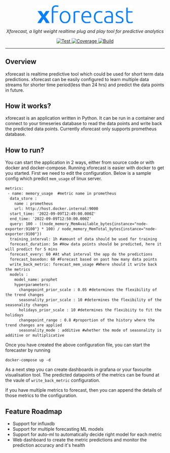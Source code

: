 <p align="center">
  <a href="https://xforecast.readthedocs.io/en/latest/"><img src="./images/xforecast.png" alt="xforecast" width=60%></a>
</p>
<p align="center">
    <em>Xforecast, a light weight realtime plug and play tool for predictive analytics</em>
</p>
<p align="center">
<a href="https://github.com/xmigrate/xforecast/actions/workflows/test.yml" target="_blank">
    <img src="https://github.com/xmigrate/xforecast/actions/workflows/test.yml/badge.svg" alt="Test">
</a>
<a href="https://codecov.io/gh/xmigrate/xforecast" target="_blank">
    <img src="https://codecov.io/gh/xmigrate/xforecast/branch/main/graph/badge.svg?token=R3M0MPSVRT" alt="Coverage">
</a>
<a href="https://github.com/xmigrate/xforecast/actions/workflows/main.yml" target="_blank">
    <img src="https://github.com/xmigrate/xforecast/actions/workflows/main.yml/badge.svg?branch=main" alt="Build">
</a>
</p>

---

## Overview
xforecast is realtime predictive tool which could be used for short term data predictions. 
xforecast can be easily configured to learn multiple data streams for shorter time period(less than 24 hrs) and predict the data points in future.

## How it works?
xforecast is an application written in Python. It can be run in a container and connect to your timeseries database to read the data points and write back the predicted data points. Currently xforecast only supports prometheus database.

## How to run?
You can start the application in 2 ways, either from source code or with docker and docker-compose. Running xforecast is easier with docker to get you started.
First we need to edit the configuration. Below is a sample config which predict `mem_usage` of linux server.

```
metrics:
 - name: memory_usage  #metric name in prometheus
  data_store : 
    name : prometheus  
    url: http://host.docker.internal:9000
  start_time: '2022-09-09T12:49:00.000Z'
  end_time: '2022-09-09T12:50:00.000Z'
  query: 100 - ((node_memory_MemAvailable_bytes{instance="node-exporter:9100"} * 100) / node_memory_MemTotal_bytes{instance="node-exporter:9100"})
  training_interval: 1h #amount of data should be used for training
  forecast_duration: 5m #How data points should be predicted, here it will predict for 5 mins
  forecast_every: 60 #At what interval the app do the predictions 
  forecast_basedon: 60 #Forecast based on past how many data points
  write_back_metric: forecast_mem_usage #Where should it write back the metrics
  models : 
    model_name: prophet
    hyperparameters:
      changepoint_prior_scale : 0.05 #determines the flexibility of the trend changes
      seasonality_prior_scale : 10 #determines the flexibility of the seasonality changes
      holidays_prior_scale : 10 #determines the flexibiity to fit the holidays
      changepoint_range : 0.8 #proportion of the history where the trend changes are applied
      seasonality_mode : additive #whether the mode of seasonality is additive or multiplicative
```

Once you have created the above configuration file, you can start the forecaster by running

```
docker-compose up -d
```

As a next step you can create dashboards in grafana or your favourite visualisation tool. The predicted datapoints of the metrics can be found at the vaule of `write_back_metric` configuration.

If you have multiple metrics to forecast, then you can append the details of those metrics to the configuration.

## Feature Roadmap
- Support for influxdb
- Support for multiple forecasting ML models
- Support for auto-ml to automatically decide right model for each metric
- Web dashboard to create the metric predictions and monitor the prediction accuracy and it's health
